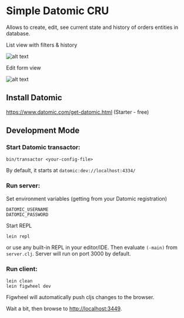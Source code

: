 # Simple Datomic CRU

Allows to create, edit, see current state and history of orders entities in database.

List view with filters & history

![alt text](https://user-images.githubusercontent.com/10473034/61061608-386d7500-a405-11e9-9f15-fc60757c42dc.png "List view")

Edit form view

![alt text](https://user-images.githubusercontent.com/10473034/61061423-e6c4ea80-a404-11e9-911b-061c12da9b82.png "Edit order form")

## Install Datomic

<https://www.datomic.com/get-datomic.html> (Starter - free)

## Development Mode

### Start Datomic transactor:

```
bin/transactor <your-config-file>
```

By default, it starts at `datomic:dev://localhost:4334/`

### Run server:

Set environment variables (getting from your Datomic registration)

```
DATOMIC_USERNAME
DATOMIC_PASSWORD
```

Start REPL

```
lein repl
```

or use any built-in REPL in your editor/IDE.
Then evaluate `(-main)` from `server.clj`. Server will run on port 3000 by default.

### Run client:

```
lein clean
lein figwheel dev
```

Figwheel will automatically push cljs changes to the browser.

Wait a bit, then browse to [http://localhost:3449](http://localhost:3449).

